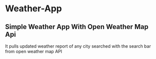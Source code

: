 # Weather-App
Simple Weather App With Open Weather Map Api
---------------------------------------------
It pulls updated weather report of any city searched with the search bar from open weather map API

